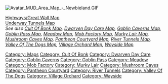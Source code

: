 ![](Avatar_MUD_Area_Map_-_Newbieland.GIF "Avatar_MUD_Area_Map_-_Newbieland.GIF")

[Highways/Great Wall Map](Highways/Great_Wall_Map "wikilink")  
[Underway Tunnels Map](Underway_Tunnels_Map "wikilink")  
*See also [Cult Of Bonk Map](Cult_Of_Bonk_Map "wikilink"), [Dwarven Day
Care Map](Dwarven_Day_Care_Map "wikilink"), [Goblin Caverns
Map](Goblin_Caverns_Map "wikilink"), [Goblin Pass
Map](Goblin_Pass_Map "wikilink"), [Meadow Map](Meadow_Map "wikilink"),
[Mob Factory Map](Mob_Factory_Map "wikilink"), [Murky Lair
Map](Murky_Lair_Map "wikilink"), [Mushroom Caves
Map](Mushroom_Caves_Map "wikilink"), [Pantheon Courtyard
Map](Pantheon_Courtyard_Map "wikilink"), [River Tunnels
Map](River_Tunnels_Map "wikilink"), [Valley Of The Dogs
Map](Valley_Of_The_Dogs_Map "wikilink"), [Village Orchard
Map](Village_Orchard_Map "wikilink"), [Wayside
Map](Wayside_Map "wikilink").*  

[Category: Maps](Category:_Maps "wikilink") [Category: Cult Of
Bonk](Category:_Cult_Of_Bonk "wikilink") [Category: Dwarven Day
Care](Category:_Dwarven_Day_Care "wikilink") [Category: Goblin
Caverns](Category:_Goblin_Caverns "wikilink") [Category: Goblin
Pass](Category:_Goblin_Pass "wikilink") [Category:
Meadow](Category:_Meadow "wikilink") [Category: Mob
Factory](Category:_Mob_Factory "wikilink") [Category: Murky
Lair](Category:_Murky_Lair "wikilink") [Category: Mushroom
Caves](Category:_Mushroom_Caves "wikilink") [Category: Pantheon
Courtyard](Category:_Pantheon_Courtyard "wikilink") [Category: River
Tunnels](Category:_River_Tunnels "wikilink") [Category: Valley Of The
Dogs](Category:_Valley_Of_The_Dogs "wikilink") [Category: Village
Orchard](Category:_Village_Orchard "wikilink") [Category:
Wayside](Category:_Wayside "wikilink")
